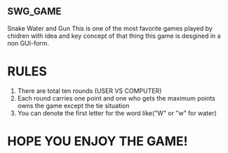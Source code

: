 ## SWG_GAME
Snake Water and Gun
This is one of the most favorite games played by chidren with idea and key concept of that thing this game is desgined in a non GUI-form.
# RULES
1. There are total ten rounds (USER VS COMPUTER)
2. Each round carries one point and one who gets the maximum points owns the game except the tie situation
3. You can denote the first letter for the word like("W" or "w" for water)
# HOPE YOU ENJOY THE GAME!
